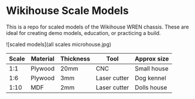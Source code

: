 # Wikihouse Scale Models

This is a repo for scaled models of the Wikihouse WREN chassis. These are ideal for creating demo models, education, or practicing a build.

![scaled models](all scales microhouse.jpg)

| Scale     | Material      | Thickness     | Tool          | Approx size   |
|-----------|---------------|---------------|---------------|---------------|
| 1:1       | Plywood       | 20mm          | CNC           | Small house   |
| 1:6       | Plywood       | 3mm           | Laser cutter  | Dog kennel    |
| 1:10      | MDF           | 2mm           | Laser cutter  | Dolls house   |

